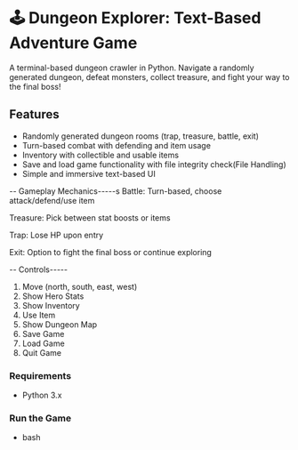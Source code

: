 # 🕹️ Dungeon Explorer: Text-Based Adventure Game

A terminal-based dungeon crawler in Python. Navigate a randomly generated dungeon, defeat monsters, collect treasure, and fight your way to the final boss!

##  Features

-  Randomly generated dungeon rooms (trap, treasure, battle, exit)
-  Turn-based combat with defending and item usage
-  Inventory with collectible and usable items
-  Save and load game functionality with file integrity check(File Handling)
-  Simple and immersive text-based UI

-- Gameplay Mechanics-----s
Battle: Turn-based, choose attack/defend/use item

Treasure: Pick between stat boosts or items

Trap: Lose HP upon entry

Exit: Option to fight the final boss or continue exploring

-- Controls-----

1. Move (north, south, east, west)
2. Show Hero Stats
3. Show Inventory
4. Use Item
5. Show Dungeon Map
6. Save Game
7. Load Game
8. Quit Game

### Requirements
- Python 3.x

### Run the Game
- bash
